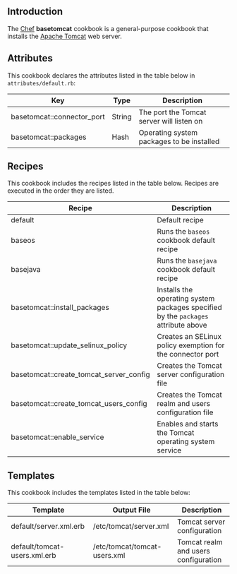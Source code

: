 Introduction
------------

The [Chef](https://www.chef.io/) **basetomcat** cookbook is a general-purpose cookbook that installs the [Apache Tomcat](http://tomcat.apache.org/) web server.

Attributes
----------

This cookbook declares the attributes listed in the table below in `attributes/default.rb`:

|Key|Type|Description|
|---|----|-----------|
|basetomcat::connector\_port|String|The port the Tomcat server will listen on|
|basetomcat::packages|Hash|Operating system packages to be installed|

Recipes
-------

This cookbook includes the recipes listed in the table below. Recipes are executed in the order they are listed.

|Recipe|Description|
|------|-----------|
|default|Default recipe|
|baseos|Runs the `baseos` cookbook default recipe|
|basejava|Runs the `basejava` cookbook default recipe|
|basetomcat::install\_packages|Installs the operating system packages specified by the `packages` attribute above|
|basetomcat::update\_selinux\_policy|Creates an SELinux policy exemption for the connector port|
|basetomcat::create\_tomcat\_server\_config|Creates the Tomcat server configuration file|
|basetomcat::create\_tomcat\_users\_config|Creates the Tomcat realm and users configuration file|
|basetomcat::enable\_service|Enables and starts the Tomcat operating system service|

Templates
---------

This cookbook includes the templates listed in the table below:

|Template|Output File|Description|
|--------|-----------|-----------|
|default/server.xml.erb|/etc/tomcat/server.xml|Tomcat server configuration|
|default/tomcat-users.xml.erb|/etc/tomcat/tomcat-users.xml|Tomcat realm and users configuration|
